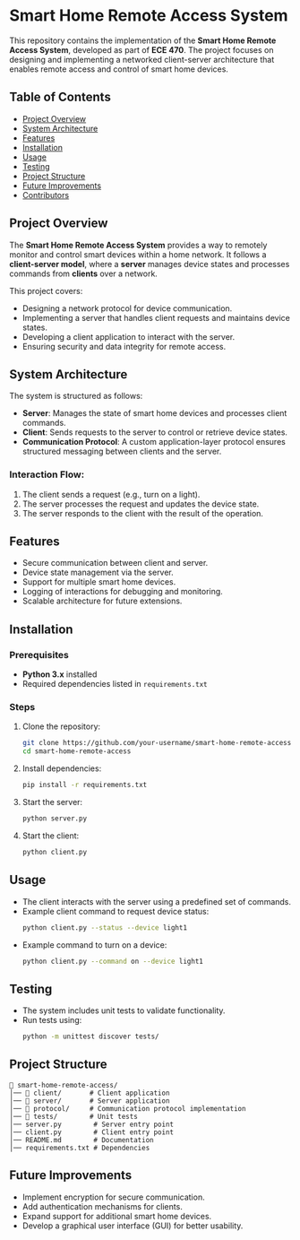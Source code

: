 # Smart Home Remote Access System

This repository contains the implementation of the **Smart Home Remote Access System**, developed as part of **ECE 470**. The project focuses on designing and implementing a networked client-server architecture that enables remote access and control of smart home devices.

## Table of Contents
- [Project Overview](#project-overview)
- [System Architecture](#system-architecture)
- [Features](#features)
- [Installation](#installation)
- [Usage](#usage)
- [Testing](#testing)
- [Project Structure](#project-structure)
- [Future Improvements](#future-improvements)
- [Contributors](#contributors)

## Project Overview
The **Smart Home Remote Access System** provides a way to remotely monitor and control smart devices within a home network. It follows a **client-server model**, where a **server** manages device states and processes commands from **clients** over a network.

This project covers:
- Designing a network protocol for device communication.
- Implementing a server that handles client requests and maintains device states.
- Developing a client application to interact with the server.
- Ensuring security and data integrity for remote access.

## System Architecture
The system is structured as follows:
- **Server**: Manages the state of smart home devices and processes client commands.
- **Client**: Sends requests to the server to control or retrieve device states.
- **Communication Protocol**: A custom application-layer protocol ensures structured messaging between clients and the server.

### Interaction Flow:
1. The client sends a request (e.g., turn on a light).
2. The server processes the request and updates the device state.
3. The server responds to the client with the result of the operation.

## Features
- Secure communication between client and server.
- Device state management via the server.
- Support for multiple smart home devices.
- Logging of interactions for debugging and monitoring.
- Scalable architecture for future extensions.

## Installation

### Prerequisites
- **Python 3.x** installed
- Required dependencies listed in `requirements.txt`

### Steps
1. Clone the repository:
   ```sh
   git clone https://github.com/your-username/smart-home-remote-access.git
   cd smart-home-remote-access
   ```
2. Install dependencies:
   ```sh
   pip install -r requirements.txt
   ```
3. Start the server:
   ```sh
   python server.py
   ```
4. Start the client:
   ```sh
   python client.py
   ```

## Usage
- The client interacts with the server using a predefined set of commands.
- Example client command to request device status:
  ```sh
  python client.py --status --device light1
  ```
- Example command to turn on a device:
  ```sh
  python client.py --command on --device light1
  ```

## Testing
- The system includes unit tests to validate functionality.
- Run tests using:
  ```sh
  python -m unittest discover tests/
  ```

## Project Structure
```
📂 smart-home-remote-access/
│── 📂 client/       # Client application
│── 📂 server/       # Server application
│── 📂 protocol/     # Communication protocol implementation
│── 📂 tests/        # Unit tests
│── server.py        # Server entry point
│── client.py        # Client entry point
│── README.md        # Documentation
│── requirements.txt # Dependencies
```

## Future Improvements
- Implement encryption for secure communication.
- Add authentication mechanisms for clients.
- Expand support for additional smart home devices.
- Develop a graphical user interface (GUI) for better usability.
